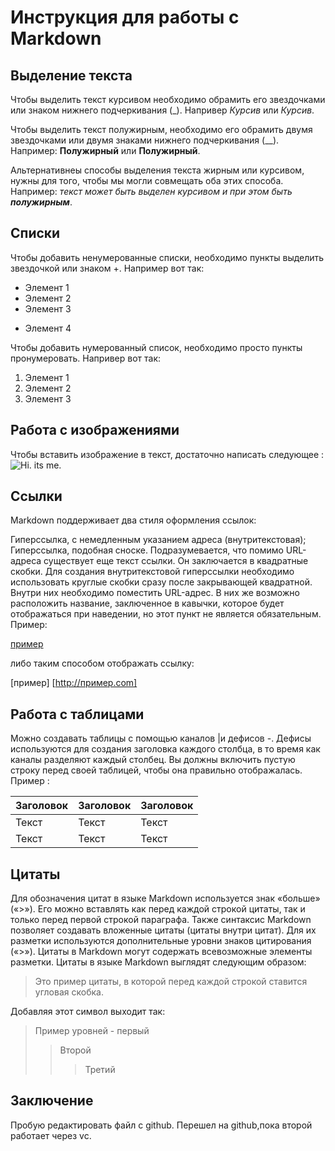 # Инcтрукция для работы с Markdown

## Выделение текста
Чтобы выделить текст курсивом необходимо обрамить его звездочками или знаком нижнего подчеркивания (_). Напривер *Курсив* или _Курсив_.

Чтобы выделить текст полужирным, необходимо его обрамить двумя звездочками или двумя знаками нижнего подчеркивания (__). Например: **Полужирный** или __Полужирный__.

Альтернативнеы способы выделения текста жирным или курсивом, нужны для того, чтобы мы могли совмещать оба этих способа. Например: _текст может быть выделен курсивом и при этом быть **полужирным**_.
## Списки

Чтобы добавить ненумерованные списки, необходимо пункты выделить звездочкой или знаком +. Например вот так:
* Элемент 1
* Элемент 2
* Элемент 3
+ Элемент 4

Чтобы добавить нумерованный список, необходимо просто пункты пронумеровать. Напривер вот так:
1. Элемент 1 
2. Элемент 2
3. Элемент 3

## Работа с изображениями

Чтобы вставить изображение в текст, достаточно написать следующее : 
![Hi. its me.](i.jpg)

## Ссылки
Markdown поддерживает два стиля оформления ссылок:

Гиперссылка, с немедленным указанием адреса (внутритекстовая);
Гиперссылка, подобная сноске.
Подразумевается, что помимо URL-адреса существует еще текст ссылки. Он заключается в квадратные скобки. Для создания внутритекстовой гиперссылки необходимо использовать круглые скобки сразу после закрывающей квадратной. Внутри них необходимо поместить URL-адрес. В них же возможно расположить название, заключенное в кавычки, которое будет отображаться при наведении, но этот пункт не является обязательным.
Пример:

[пример](http:пример.com)

либо таким способом отображать ссылку:

[пример] [http://пример.com]

## Работа с таблицами
Можно создавать таблицы с помощью каналов |и дефисов -. Дефисы используются для создания заголовка каждого столбца, в то время как каналы разделяют каждый столбец. Вы должны включить пустую строку перед своей таблицей, чтобы она правильно отображалась. Пример :

| Заголовок  | Заголовок | Заголовок |
| -------    | --------  | --------- |
| Текст      | Текст     | Текст     |
| Текст      | Текст     | Текст     |


## Цитаты

Для обозначения цитат в языке Markdown используется знак «больше» («>»). Его можно вставлять как перед каждой строкой цитаты, так и только перед первой строкой параграфа. Также синтаксис Markdown позволяет создавать вложенные цитаты (цитаты внутри цитат). Для их разметки используются дополнительные уровни знаков цитирования («>»). Цитаты в Markdown могут содержать всевозможные элементы разметки. Цитаты в языке Markdown выглядят следующим образом:

>Это пример цитаты,
>в которой перед каждой строкой
>ставится угловая скобка.

Добавляя этот символ выходит так:
>Пример уровней - первый
>>Второй
>>>Третий

## Заключение
Пробую редактировать файл с github.
Перешел на github,пока второй работает через vc.

